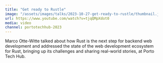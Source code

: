 ```yaml
---
title: "Get ready to Rustle"
image: "/assets/images/talks/2023-10-27-get-ready-to-rustle/thumbnail.jpg"
url: https://www.youtube.com/watch?v=tjqQMpXdot0
media: video
channel: portotechhub-2023
---
```


Marco Otte-Witte talked about how Rust is the next step for backend web
development and addressed the state of the web development ecosystem for Rust,
bringing up its challenges and sharing real-world stories, at Porto Tech Hub.
